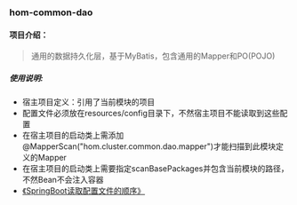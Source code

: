 ### hom-common-dao

#### 项目介绍：
>通用的数据持久化层，基于MyBatis，包含通用的Mapper和PO(POJO)

##### 使用说明:
* 宿主项目定义：引用了当前模块的项目
* 配置文件必须放在resources/config目录下，不然宿主项目不能读取到这些配置
* 在宿主项目的启动类上需添加@MapperScan("hom.cluster.common.dao.mapper")才能扫描到此模块定义的Mapper
* 在宿主项目的启动类上需要指定scanBasePackages并包含当前模块的路径，不然Bean不会注入容器
* [《SpringBoot读取配置文件的顺序》](https://wenku.baidu.com/view/d2d770a280d049649b6648d7c1c708a1284a0abc.html?_wkts_=1685026112881&bdQuery=springboot%E4%BC%98%E5%85%88%E8%AF%BB%E5%8F%96%E4%BE%9D%E8%B5%96%E9%A1%B9%E7%9B%AE%E7%9A%84%E9%85%8D%E7%BD%AE%E6%96%87%E4%BB%B6)